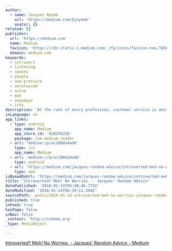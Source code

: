```yaml
---
author:
  - name: Jacques Nyemb
    url: 'https://medium.com/@jnyemb'
    avatar: {}
related: []
publisher:
  url: 'https://medium.com'
  name: Medium
  favicon: 'https://cdn-static-1.medium.com/_/fp/icons/favicon-new.TAS6uQ-Y7kcKgi0xjcYHXw.ico'
  domain: medium.com
keywords:
  - introvert
  - listening
  - spaces
  - people
  - non-pressure
  - unreleased
  - solve
  - meh
  - nowadays
  - irks
description: 'At the root of every profession, customer service is what makes or breaks an industry. Being a people person is MUST nowadays. I, unfortunately, have always characterized myself as an introvert. So being around people, all of the time, has never been my cup of tea. EVER.'
inLanguage: en
app_links:
  - type: android
    app_name: Medium
    app_store_id: '828256236'
    package: com.medium.reader
  - url: 'medium:/p/ac100da4ad6'
    type: ios
    app_name: Medium
  - url: 'medium://p/ac100da4ad6'
    type: android
  - url: 'https://medium.com/jacques-random-advice/introverted-meh-no-worries-ac100da4ad6'
    type: web
isBasedOnUrl: 'https://medium.com/jacques-random-advice/introverted-meh-no-worries-ac100da4ad6#.fdw7cwk8g'
title: "Introverted? Meh! No Worries. - Jacques' Random Advice"
datePublished: '2016-01-14T06:40:46.773Z'
dateModified: '2016-01-14T06:39:11.394Z'
sourcePath: _posts/2016-01-14-introverted-meh-no-worries-jacques-random-advice.md
published: true
inFeed: true
hasPage: false
inNav: false
_context: 'http://schema.org'
_type: MediaObject

---
```

[Introverted? Meh! No Worries. - Jacques' Random Advice - Medium][0]

[0]: https://medium.com/jacques-random-advice/introverted-meh-no-worries-ac100da4ad6